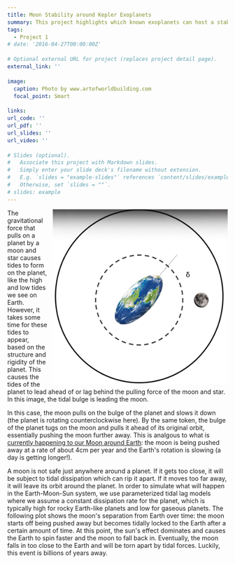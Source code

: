 ```yaml
---
title: Moon Stability around Kepler Exoplanets
summary: This project highlights which known exoplanets can host a stable moon for significant time periods.
tags:
  - Project 1
# date: '2016-04-27T00:00:00Z'

# Optional external URL for project (replaces project detail page).
external_link: ''

image:
  caption: Photo by www.artofworldbuilding.com
  focal_point: Smart

links:
url_code: ''
url_pdf: ''
url_slides: ''
url_video: ''

# Slides (optional).
#   Associate this project with Markdown slides.
#   Simply enter your slide deck's filename without extension.
#   E.g. `slides = "example-slides"` references `content/slides/example-slides.md`.
#   Otherwise, set `slides = ""`.
# slides: example
---
```


<img style="float: right; padding-left: 10px; padding-bottom: 0px; padding-top: 0px" src="./TidalLag.png" width="400px" height="400px">

The gravitational force that pulls on a planet by a moon and star causes tides to form on the planet, like the high and low tides we see on Earth. However, it takes some time for these tides to appear, based on the structure and rigidity of the planet. This causes the tides of the planet to lead ahead of or lag behind the pulling force of the moon and star. In this image, the tidal bulge is leading the moon.


In this case, the moon pulls on the bulge of the planet and slows it down (the planet is rotating counterclockwise here). By the same token, the bulge of the planet tugs on the moon and pulls it ahead of its original orbit, essentially pushing the moon further away. This is analgous to what is [currently happening to our Moon around Earth](https://www.astronomy.com/magazine/ask-astro/2022/08/ask-astro-how-quickly-is-the-moon-moving-away-from-earth): the moon is being pushed away at a rate of about 4cm per year and the Earth's rotation is slowing (a day is getting longer!).

A moon is not safe just anywhere around a planet. If it gets too close, it will be subject to tidal dissipation which can rip it apart. If it moves too far away, it will leave its orbit around the planet. In order to simulate what will happen in the Earth-Moon-Sun system, we use parameterized tidal lag models where we assume a constant dissipation rate for the planet, which is typically high for rocky Earth-like planets and low for gaseous planets. The following plot shows the moon's separation from Earth over time: the moon starts off being pushed away but becomes tidally locked to the Earth after a certain amount of time. At this point, the sun's effect dominates and causes the Earth to spin faster and the moon to fall back in. Eventually, the moon falls in too close to the Earth and will be torn apart by tidal forces. Luckily, this event is billions of years away.
